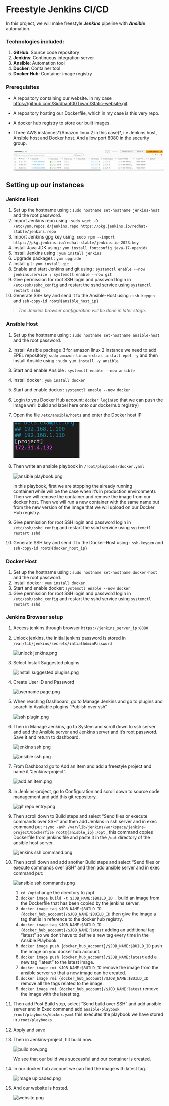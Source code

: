 # Freestyle Jenkins CI/CD
In this project, we will make freestyle ***Jenkins*** pipeline with ***Ansible*** automation.

### Technologies included:

1. **GitHub**: Source code repository
2. **Jenkins**: Continuous integration server
3. **Ansible**: Automation tool
4. **Docker**: Container tool
5. **Docker Hub**: Container image registry

### Prerequisites

- A repository containing our website. In my case https://github.com/Siddhant00Tiwari/Static-website.git.
- A repository hosting our Dockerfile, which in my case is this very repo.
- A docker hub registry to store our built images.
- Three AWS instances*(Amazon linux 2 in this case)*,  i.e Jenkins host, Ansible host and Docker host. And allow port 8080 in the security group.
    
    ![intances.png](https://github.com/Siddhant00Tiwari/jenkins_project/blob/e2aef9245b79420a28f9bdc8d92bdffd3ea68cbd/images/intances.png)
    

## Setting up our instances

### Jenkins Host

1. Set up the hostname using : `sudo hostname set-hostname jenkins-host` and the root password.
2. Import Jenkins repo using : `sudo wget -O /etc/yum.repos.d/jenkins.repo https://pkg.jenkins.io/redhat-stable/jenkins.repo`
3. Import Jenkins gpg key using: 
`sudo rpm --import https://pkg.jenkins.io/redhat-stable/jenkins.io-2023.key` 
4. Install Java JDK using : 
`yum install fontconfig java-17-openjdk`
5. Install Jenkins using : `yum install jenkins`
6. Upgrade packages : `yum upgrade` 
7. Install git : `yum install git`
8. Enable and start Jenkins and git using : `systemctl enable --now jenkins.service ; systemctl enable --now git`
9. Give permission for root SSH login and password login in `/etc/ssh/sshd_config` and restart the sshd service using `systemctl restart sshd`
10. Generate SSH key and send it to the Ansible-Host using : `ssh-keygen` and `ssh-copy-id root@{ansible_host_ip}`

> *The Jenkins browser configuration will be done in later stage.*
> 

### Ansible Host

1. Set up the hostname using : `sudo hostname set-hostname ansible-host` and the root password.
2. Install Ansible package (! for amazon linux 2 instance we need to add EPEL repository)        `sudo amazon-linux-extras install epel -y`  and then install Ansible using :                         `sudo yum install -y ansible`
3. Start and enable Ansible : `systemctl enable --now ansible`
4. Install docker : `yum install docker`
5. Start and enable docker: `systemctl enable --now docker`
6. Login to you Docker Hub account: `docker login`(so that we can push the image we’ll build and label here onto our dockerhub registry)
7. Open the file `/etc/ansible/hosts` and enter the Docker host IP 
    
    ![ansible hosts file.png](https://github.com/Siddhant00Tiwari/jenkins_project/blob/52f13b6c6b1daf3710c1f689be357f25658238c6/images/ansible%20hosts%20file.png)
    
8. Then write an ansible playbook in `/root/playbooks/docker.yaml`
    
    ![ansible playbook.png]()
    
    In this playbook, first we are stopping the already running container(while will be the case when it’s in production environment). Then we will remove the container and remove the image from our docker host. Then we will run a new container with the same name but from the new version of the image that we will upload on our Docker Hub registry. 
    
9. Give permission for root SSH login and password login in `/etc/ssh/sshd_config` and restart the sshd service using `systemctl restart sshd`
10. Generate SSH key and send it to the Docker-Host using :                                                         `ssh-keygen` and `ssh-copy-id root@{docker_host_ip}`

### Docker Host

1. Set up the hostname using : `sudo hostname set-hostname docker-host` and the root password.
2. Install docker : `yum install docker`
3. Start and enable docker: `systemctl enable --now docker`
4. Give permission for root SSH login and password login in `/etc/ssh/sshd_config` and restart the sshd service using `systemctl restart sshd`

### Jenkins Browser setup

1. Access jenkins through browser `https://jenkins_server_ip:8080`
2. Unlock jenkins, the initial jenkins password is stored in `/var/lib/jenkins/secrets/intialAdminPassword`
    
    ![unlock jenkins.png](https://prod-files-secure.s3.us-west-2.amazonaws.com/77ead240-a866-4aa1-883b-179fa59f3972/607f9472-d8e4-4297-bd32-935e29c5c5f1/unlock_jenkins.png)
    
3. Select Install Suggested plugins.
    
    ![install suggested plugins.png](https://prod-files-secure.s3.us-west-2.amazonaws.com/77ead240-a866-4aa1-883b-179fa59f3972/1b4f4d79-cdb8-41be-a0a6-30dedfcc001d/install_suggested_plugins.png)
    
4. Create User ID and Password
    
    ![username page.png](https://prod-files-secure.s3.us-west-2.amazonaws.com/77ead240-a866-4aa1-883b-179fa59f3972/e06a10e1-5868-48f3-a6d0-9b20ffd86565/username_page.png)
    
5. When reaching Dashboard, go to Manage Jenkins and go to plugins and search in Available plugins “Publish over ssh”
    
    ![ssh plugin.png](https://prod-files-secure.s3.us-west-2.amazonaws.com/77ead240-a866-4aa1-883b-179fa59f3972/0ae5d221-06fc-41ea-95e3-b13fd7f17131/ssh_plugin.png)
    
6. Then in Manage Jenkins, go to System and scroll down to ssh server and add the Ansible server and Jenkins server and it’s root password. Save it and return to dashboard.
    
    ![jenkins ssh.png](https://prod-files-secure.s3.us-west-2.amazonaws.com/77ead240-a866-4aa1-883b-179fa59f3972/45737873-41a7-408c-aeda-50626eee0c4c/jenkins_ssh.png)
    
    ![ansible ssh.png](https://prod-files-secure.s3.us-west-2.amazonaws.com/77ead240-a866-4aa1-883b-179fa59f3972/1925c7ad-e634-4dd7-988b-521967b5c906/ansible_ssh.png)
    
7. From Dashboard go to Add an Item and add a freestyle project and name it “Jenkins-project”.
    
    ![add an item.png](https://prod-files-secure.s3.us-west-2.amazonaws.com/77ead240-a866-4aa1-883b-179fa59f3972/f02bce6d-4e37-435c-87a9-4ec0ebdd368c/add_an_item.png)
    
8. In Jenkins-project, go to Configuration and scroll down to source code management and add this git repository.
    
    ![git repo entry.png](https://prod-files-secure.s3.us-west-2.amazonaws.com/77ead240-a866-4aa1-883b-179fa59f3972/a44f5f53-964a-4e61-b3b2-7a280a383024/git_repo_entry.png)
    
9. Then scroll down to Build steps and select “Send files or execute commands over SSH” and then add Jenkins in ssh server and in exec command put `rsync -avh /var/lib/jenkins/workspace/jenkins-project/Dockerfile root@{anisble_ip}:/opt` , this command copies Dockerfile from jenkins file and paste it in the `/opt` directory of the ansible host server.
    
    ![jenkins ssh command.png](https://prod-files-secure.s3.us-west-2.amazonaws.com/77ead240-a866-4aa1-883b-179fa59f3972/e257da7a-e367-4b2d-9901-59b23c75f368/jenkins_ssh_command.png)
    
10. Then scroll down and add another Build steps and select “Send files or execute commands over SSH” and then add ansible server and in exec command put:
    
    ![ansible ssh commands.png](https://prod-files-secure.s3.us-west-2.amazonaws.com/77ead240-a866-4aa1-883b-179fa59f3972/c8d2ad79-ae9a-4347-a58d-83e822b81d9d/ansible_ssh_commands.png)
    
    1. `cd /opt`change the directory to /opt.
    2. `docker image build -t $JOB_NAME:$BUILD_ID .` build an image from the Dockerfile that has been copied by the jenkins server.
    3. `docker image tag $JOB_NAME:$BUILD_ID {docker_hub_account}/$JOB_NAME:$BUILD_ID` then give the image a tag that is in reference to the docker hub registry.
    4. `docker image tag $JOB_NAME:$BUILD_ID {docker_hub_account}/$JOB_NAME:latest` adding an additional tag “latest” so we don’t have to define a new tag every time in the Ansible Playbook.
    5. `docker image push {docker_hub_account}/$JOB_NAME:$BUILD_ID` push the image on you docker hub account.
    6. `docker image push {docker_hub_account}/$JOB_NAME:latest` add a new tag “latest” to the latest image.
    7. `docker image rmi $JOB_NAME:$BUILD_ID` remove the image from the ansible server so that a new image can be created.
    8. `docker image rmi {docker_hub_account}/$JOB_NAME:$BUILD_ID` remove all the tags related to the image.
    9. `docker image rmi {docker_hub_account}/$JOB_NAME:latest` remove the image with the latest tag.
11. Then add Post Build step, select “Send build over SSH” and add ansible server and in Exec command add `ansible-playbook /root/playbooks/docker.yaml` this executes the playbook we have stored in `/root/playbooks` 
12. Apply and save
13. Then in Jenkins-project, hit build now.
    
    ![build now.png](https://prod-files-secure.s3.us-west-2.amazonaws.com/77ead240-a866-4aa1-883b-179fa59f3972/40cb6d83-012d-4c42-91d8-618cce6ecc6a/build_now.png)
    
    We see that our build was successful and our container is created.
    
14. In our docker hub account we can find the image with latest tag.
    
    ![image uploaded.png](https://prod-files-secure.s3.us-west-2.amazonaws.com/77ead240-a866-4aa1-883b-179fa59f3972/3fe9ca59-f57c-4d05-a191-62710c31037c/image_uploaded.png)
    
15. And our website is hosted.
    
    ![website.png](https://prod-files-secure.s3.us-west-2.amazonaws.com/77ead240-a866-4aa1-883b-179fa59f3972/4befa3f4-a01f-4d0d-9225-44dd8698c532/website.png)
